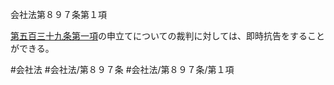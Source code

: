 会社法第８９７条第１項

[第五百三十九条第一項](会社法＿＿＿＿第５３９条第１項)の申立てについての裁判に対しては、即時抗告をすることができる。

#会社法
#会社法/第８９７条
#会社法/第８９７条/第１項
